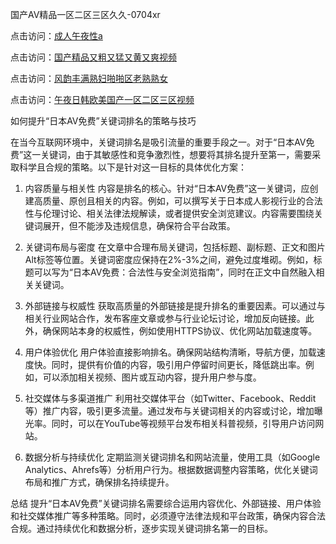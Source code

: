
国产AⅤ精品一区二区三区久久-0704xr


点击访问：<a href="https://vassv.pages.dev/">成人午夜性a</a>

点击访问：<a href="https://https://rtj-3zo.pages.dev/">国产精品又粗又猛又黄又爽视频</a>

点击访问：<a href="https://gsd-agv.pages.dev/">风韵丰满熟妇啪啪区老熟熟女</a>

点击访问：<a href="https://fdhf-454.pages.dev/">午夜日韩欧美国产一区二区三区视频</a>


如何提升“日本AV免费”关键词排名的策略与技巧


在当今互联网环境中，关键词排名是吸引流量的重要手段之一。对于“日本AV免费”这一关键词，由于其敏感性和竞争激烈性，想要将其排名提升至第一，需要采取科学且合规的策略。以下是针对这一目标的具体优化方案：


1. 内容质量与相关性
内容是排名的核心。针对“日本AV免费”这一关键词，应创建高质量、原创且相关的内容。例如，可以撰写关于日本成人影视行业的合法性与伦理讨论、相关法律法规解读，或者提供安全浏览建议。内容需要围绕关键词展开，但不能涉及违规信息，确保符合平台政策。


2. 关键词布局与密度
在文章中合理布局关键词，包括标题、副标题、正文和图片Alt标签等位置。关键词密度应保持在2%-3%之间，避免过度堆砌。例如，标题可以写为“日本AV免费：合法性与安全浏览指南”，同时在正文中自然融入相关关键词。


3. 外部链接与权威性
获取高质量的外部链接是提升排名的重要因素。可以通过与相关行业网站合作，发布客座文章或参与行业论坛讨论，增加反向链接。此外，确保网站本身的权威性，例如使用HTTPS协议、优化网站加载速度等。


4. 用户体验优化
用户体验直接影响排名。确保网站结构清晰，导航方便，加载速度快。同时，提供有价值的内容，吸引用户停留时间更长，降低跳出率。例如，可以添加相关视频、图片或互动内容，提升用户参与度。


5. 社交媒体与多渠道推广
利用社交媒体平台（如Twitter、Facebook、Reddit等）推广内容，吸引更多流量。通过发布与关键词相关的内容或讨论，增加曝光率。同时，可以在YouTube等视频平台发布相关科普视频，引导用户访问网站。


6. 数据分析与持续优化
定期监测关键词排名和网站流量，使用工具（如Google Analytics、Ahrefs等）分析用户行为。根据数据调整内容策略，优化关键词布局和推广方式，确保排名持续提升。


总结
提升“日本AV免费”关键词排名需要综合运用内容优化、外部链接、用户体验和社交媒体推广等多种策略。同时，必须遵守法律法规和平台政策，确保内容合法合规。通过持续优化和数据分析，逐步实现关键词排名第一的目标。








<span style="display:none;">[Canonical link](）</span>
